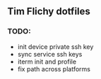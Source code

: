 Tim Flichy dotfiles
-------------------

### TODO:

- init device private ssh key
- sync service ssh keys
- iterm init and profile
- fix path across platforms
